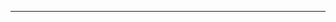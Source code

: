 <!--
CO_OP_TRANSLATOR_METADATA:
{
  "original_hash": "5bda4f2cfb3f11d2ced64f37350d8be5",
  "translation_date": "2025-08-28T20:33:16+00:00",
  "source_file": "README.md",
  "language_code": "el"
}
-->


---

